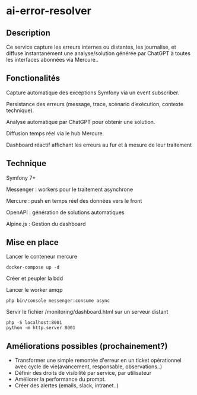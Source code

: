 # ai-error-resolver

## Description
Ce service capture les erreurs internes ou distantes, les journalise, et diffuse instantanément une analyse/solution générée par ChatGPT à toutes les interfaces abonnées via Mercure..


## Fonctionalités
Capture automatique des exceptions Symfony via un event subscriber.  

Persistance des erreurs (message, trace, scénario d’exécution, contexte technique).  

Analyse automatique par ChatGPT pour obtenir une solution.  

Diffusion temps réel via le hub Mercure.  

Dashboard réactif affichant les erreurs au fur et à mesure de leur traitement


## Technique
Symfony 7+  

Messenger : workers pour le traitement asynchrone  

Mercure : push en temps réel des données vers le front  

OpenAPI : génération de solutions automatiques  

Alpine.js : Gestion du dashboard  


## Mise en place 
Lancer le conteneur mercure
```
docker-compose up -d 
```

Créer et peupler la bdd  

Lancer le worker amqp
```
php bin/console messenger:consume async
``` 

Servir le fichier /monitoring/dashboard.html sur un serveur distant
``` 
php -S localhost:8001 
python -m http.server 8001
```   


## Améliorations possibles (prochainement?)
- Transformer une simple remontée d'erreur en un ticket opérationnel avec cycle de vie(avancement, responsable, observations..)
- Définir des droits de visibilité par service, par utilisateur
- Améliorer la performance du prompt.
- Créer des alertes (emails, slack, intranet..)

